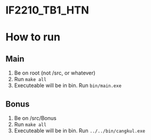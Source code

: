 # IF2210_TB1_HTN

# How to run
## Main
1. Be on root (not /src, or whatever)
2. Run `make all`
3. Executeable will be in bin. Run `bin/main.exe`
## Bonus
1. Be on /src/Bonus
2. Run `make all`
4. Executeable will be in bin. Run `../../bin/cangkul.exe`

